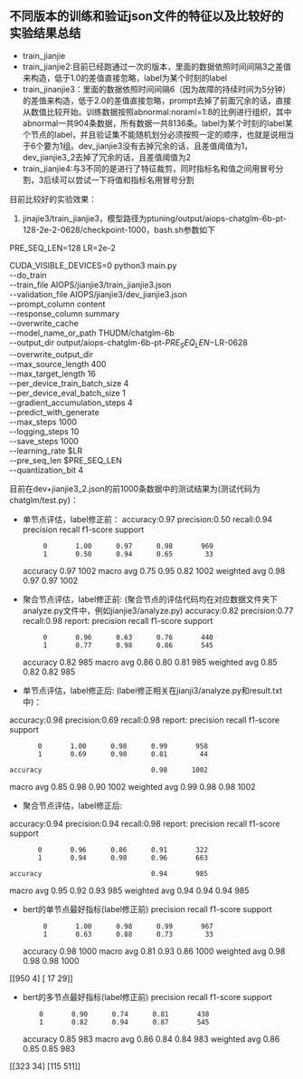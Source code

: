 ## 不同版本的训练和验证json文件的特征以及比较好的实验结果总结

- train_jianjie
- train_jianjie2:目前已经跑通过一次的版本，里面的数据依照时间间隔3之差值来构造，低于1.0的差值直接忽略，label为某个时刻的label
- train_jinanjie3：里面的数据依照时间间隔6（因为故障的持续时间为5分钟）的差值来构造，低于2.0的差值直接忽略，prompt去掉了前面冗余的话，直接从数值比较开始。训练数据按照abnormal:noraml=1:8的比例进行组织，其中abnormal一共904条数据，所有数据一共8136条。label为某个时刻的label某个节点的label，并且验证集不能随机划分必须按照一定的顺序，也就是说相当于6个要为1组。dev_jianjie3没有去掉冗余的话，且差值阈值为1，dev_jianjie3_2去掉了冗余的话，且差值阈值为2
- train_jianjie4:与3不同的是进行了特征裁剪，同时指标名和值之间用冒号分割，3后续可以尝试一下将值和指标名用冒号分割

目前比较好的实验效果：
1. jinajie3/train_jianjie3，模型路径为ptuning/output/aiops-chatglm-6b-pt-128-2e-2-0628/checkpoint-1000，bash.sh参数如下

PRE_SEQ_LEN=128
LR=2e-2

CUDA_VISIBLE_DEVICES=0 python3 main.py \
    --do_train \
    --train_file AIOPS/jianjie3/train_jianjie3.json \
    --validation_file AIOPS/jianjie3/dev_jianjie3.json \
    --prompt_column content \
    --response_column summary \
    --overwrite_cache \
    --model_name_or_path THUDM/chatglm-6b \
    --output_dir output/aiops-chatglm-6b-pt-$PRE_SEQ_LEN-$LR-0628 \
    --overwrite_output_dir \
    --max_source_length 400 \
    --max_target_length 16 \
    --per_device_train_batch_size 4 \
    --per_device_eval_batch_size 1 \
    --gradient_accumulation_steps 4 \
    --predict_with_generate \
    --max_steps 1000 \
    --logging_steps 10 \
    --save_steps 1000 \
    --learning_rate $LR \
    --pre_seq_len $PRE_SEQ_LEN \
    --quantization_bit 4

目前在dev+jianjie3_2.json的前1000条数据中的测试结果为(测试代码为chatglm/test.py)：
- 单节点评估，label修正前：
accuracy:0.97
precision:0.50
recall:0.94
              precision    recall  f1-score   support

           0       1.00      0.97      0.98       969
           1       0.50      0.94      0.65        33

    accuracy                           0.97      1002
   macro avg       0.75      0.95      0.82      1002
weighted avg       0.98      0.97      0.97      1002

- 聚合节点评估，label修正前:
(聚合节点的评估代码均在对应数据文件夹下analyze.py文件中，例如jianjie3/analyze.py)
accuracy:0.82
precision:0.77
recall:0.98
report:
              precision    recall  f1-score   support

           0       0.96      0.63      0.76       440
           1       0.77      0.98      0.86       545

    accuracy                           0.82       985
   macro avg       0.86      0.80      0.81       985
weighted avg       0.85      0.82      0.82       985

- 单节点评估，label修正后:
(label修正相关在jianji3/analyze.py和result.txt中)：

accuracy:0.98
precision:0.69
recall:0.98
report:
              precision    recall  f1-score   support

           0       1.00      0.98      0.99       958
           1       0.69      0.98      0.81        44

    accuracy                           0.98      1002
   macro avg       0.85      0.98      0.90      1002
weighted avg       0.99      0.98      0.98      1002

- 聚合节点评估，label修正后:

accuracy:0.94
precision:0.94
recall:0.98
report:
              precision    recall  f1-score   support

           0       0.96      0.86      0.91       322
           1       0.94      0.98      0.96       663

    accuracy                           0.94       985
   macro avg       0.95      0.92      0.93       985
weighted avg       0.94      0.94      0.94       985



- bert的单节点最好指标(label修正前)
              precision    recall  f1-score   support

           0       1.00      0.98      0.99       967
           1       0.63      0.88      0.73        33

    accuracy                           0.98      1000
   macro avg       0.81      0.93      0.86      1000
weighted avg       0.98      0.98      0.98      1000

[[950   4]
 [ 17  29]]

 - bert的多节点最好指标(label修正前)
              precision    recall  f1-score   support

           0       0.90      0.74      0.81       438
           1       0.82      0.94      0.87       545

    accuracy                           0.85       983
   macro avg       0.86      0.84      0.84       983
weighted avg       0.86      0.85      0.85       983

[[323  34]
 [115 511]]